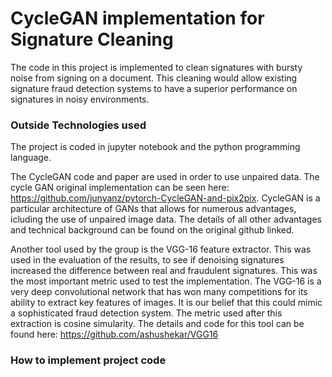 # CycleGAN implementation for Signature Cleaning

The code in this project is implemented to clean signatures with bursty noise from signing on a document. This cleaning would allow existing signature fraud detection systems to have a superior performance on signatures in noisy environments.

### Outside Technologies used

The project is coded in jupyter notebook and the python programming language. 

The CycleGAN code and paper are used in order to use unpaired data. The cycle GAN original implementation can be seen here: https://github.com/junyanz/pytorch-CycleGAN-and-pix2pix. CycleGAN is a particular architecture of GANs that allows for numerous advantages, icluding the use of unpaired image data. The details of all other advantages and technical background can be found on the original github linked. 

Another tool used by the group is the VGG-16 feature extractor. This was used in the evaluation of the results, to see if denoising signatures increased the difference between real and fraudulent signatures. This was the most important metric used to test the implementation. The VGG-16 is a very deep convolutional network that has won many competitions for its ability to extract key features of images. It is our belief that this could mimic a sophisticated fraud detection system. The metric used after this extraction is cosine simularity. The details and code for this tool can be found here: https://github.com/ashushekar/VGG16

### How to implement project code


